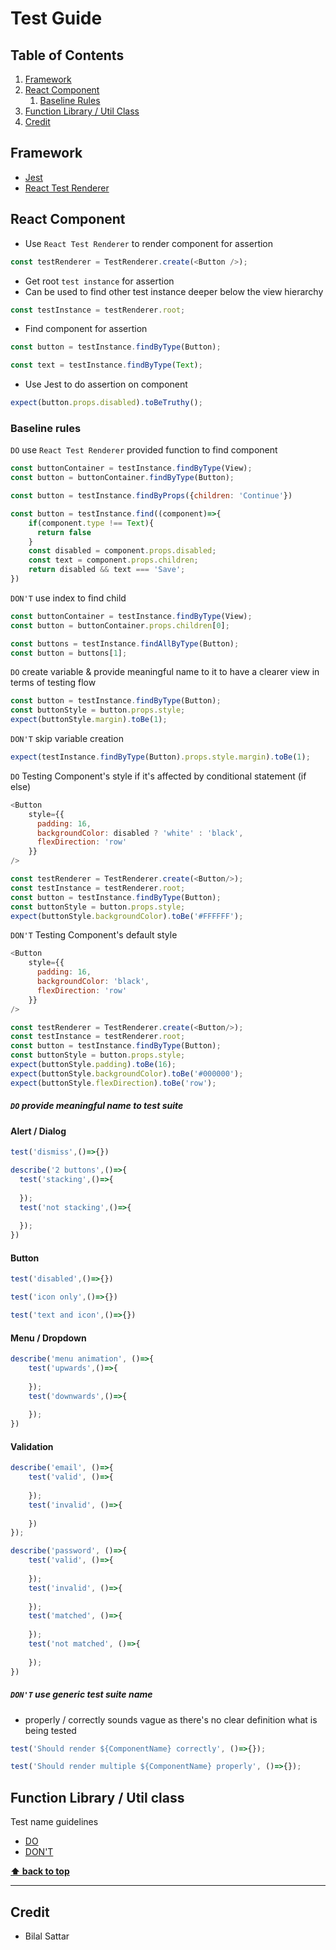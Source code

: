 # Test Guide

## Table of Contents
1. [Framework](#framework)
2. [React Component](#react-component)
    1. [Baseline Rules](#baseline-rules)
3. [Function Library / Util Class](#function-library--util-class)
4. [Credit](#credit)

## Framework
- [Jest](https://jestjs.io/en/) 
- [React Test Renderer](https://reactjs.org/docs/test-renderer.html)

## React Component
- Use `React Test Renderer` to render component for assertion
```javascript
const testRenderer = TestRenderer.create(<Button />);
```
- Get root `test instance` for assertion
- Can be used to find other test instance deeper below the view hierarchy
```javascript
const testInstance = testRenderer.root;
```
- Find component for assertion
```javascript
const button = testInstance.findByType(Button);
```
```javascript
const text = testInstance.findByType(Text);
```
- Use Jest to do assertion on component
```javascript
expect(button.props.disabled).toBeTruthy();
```

### Baseline rules
`DO` use `React Test Renderer` provided function to find component
```javascript
const buttonContainer = testInstance.findByType(View);
const button = buttonContainer.findByType(Button);
```
```javascript
const button = testInstance.findByProps({children: 'Continue'})
```
```javascript
const button = testInstance.find((component)=>{
    if(component.type !== Text){
      return false
    }
    const disabled = component.props.disabled;
    const text = component.props.children;
    return disabled && text === 'Save';
})
```
`DON'T` use index to find child
```javascript
const buttonContainer = testInstance.findByType(View);
const button = buttonContainer.props.children[0];
```
```javascript
const buttons = testInstance.findAllByType(Button);
const button = buttons[1];
```
`DO` create variable & provide meaningful name to it to have a clearer view in terms of testing flow
```javascript
const button = testInstance.findByType(Button);
const buttonStyle = button.props.style;
expect(buttonStyle.margin).toBe(1);
``` 
`DON'T` skip variable creation
```javascript
expect(testInstance.findByType(Button).props.style.margin).toBe(1);
```
`DO` Testing Component's style if it's affected by conditional statement (if else)
```javascript
<Button
    style={{
      padding: 16,
      backgroundColor: disabled ? 'white' : 'black',
      flexDirection: 'row'
    }}
/>
```
```javascript
const testRenderer = TestRenderer.create(<Button/>);
const testInstance = testRenderer.root;
const button = testInstance.findByType(Button);
const buttonStyle = button.props.style;
expect(buttonStyle.backgroundColor).toBe('#FFFFFF');
``` 
`DON'T` Testing Component's default style
```javascript
<Button
    style={{
      padding: 16,
      backgroundColor: 'black',
      flexDirection: 'row'
    }}
/>
```
```javascript
const testRenderer = TestRenderer.create(<Button/>);
const testInstance = testRenderer.root;
const button = testInstance.findByType(Button);
const buttonStyle = button.props.style;
expect(buttonStyle.padding).toBe(16);
expect(buttonStyle.backgroundColor).toBe('#000000');
expect(buttonStyle.flexDirection).toBe('row');
```

##### `DO` provide meaningful name to test suite
#### Alert / Dialog
```javascript
test('dismiss',()=>{})
```
```javascript
describe('2 buttons',()=>{
  test('stacking',()=>{
  
  });
  test('not stacking',()=>{
  
  });
})
```

#### Button
```javascript
test('disabled',()=>{})
```
```javascript
test('icon only',()=>{})
```
```javascript
test('text and icon',()=>{})
```

#### Menu / Dropdown
```javascript
describe('menu animation', ()=>{
    test('upwards',()=>{
    
    });
    test('downwards',()=>{
    
    });
})
```

#### Validation
```javascript
describe('email', ()=>{
    test('valid', ()=>{
    
    });
    test('invalid', ()=>{
    
    })
});

describe('password', ()=>{
    test('valid', ()=>{
    
    });
    test('invalid', ()=>{
    
    });
    test('matched', ()=>{
    
    });
    test('not matched', ()=>{
    
    });
})
```

##### `DON'T` use generic test suite name
- properly / correctly sounds vague as there's no clear definition what is being tested
```javascript
test('Should render ${ComponentName} correctly', ()=>{});
```
```javascript
test('Should render multiple ${ComponentName} properly', ()=>{});
```

## Function Library / Util class
Test name guidelines
- [DO](#do-provide-meaningful-name-to-test-suite)
- [DON'T](#dont-generic-test-suite-name)

**[⬆ back to top](#table-of-contents)**

---
## Credit
- Bilal Sattar
